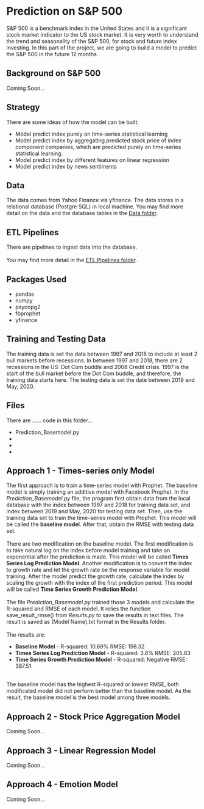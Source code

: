 # Prediction on S&P 500
S&P 500 is a benchmark index in the United States and it is a significant stock market indicator to the US stock market. It is very worth to understand the trend and seasonality of the S&P 500, for stock and future index investing. In this part of the project, we are going to build a model to predict the S&P 500 in the future 12 months.

## Background on S&P 500
Coming Soon...

## Strategy
There are some ideas of how the model can be built:
<ul>
	<li>Model predict index purely on time-series statistical learning</li>
	<li>Model predict index by aggregating predicted stock price of index component companies, which are predicted purely on time-series statistical learning.</li>
	<li>Model predict index by different features on linear regression</li>
	<li>Model predict index by news sentiments</li>
</ul>

## Data
The data comes from Yahoo Finance via yfinance. The data stores in a relational database (Postgre SQL) in local machine. You may find more detail on the data and the database tables in the [Data folder](Data).

## ETL Pipelines
There are pipelines to ingest data into the database. 
<br>
<br>
You may find more detail in the [ETL Pipelines folder](ETLPipelines).

## Packages Used
<ul>
	<li>pandas</li>
	<li>numpy</li>
	<li>psycopg2</li>
	<li>fbprophet</li>
	<li>yfinance</li>
</ul>

## Training and Testing Data
The training data is set the data between 1997 and 2018 to include at least 2 bull markets before recessions. In between 1997 and 2018, there are 2 recessions in the US: Dot Com buddle and 2008 Credit crisis. 1997 is the start of the bull market before the Dot Com buddle, and therefore, the training data starts here. The testing data is set the date between 2019 and May, 2020. 

## Files
There are ...... code in this folder...
<ul>
	<li>Prediction_Basemodel.py</li>
	<li></li>
	<li></li>
	<li></li>
</ul>

## Approach 1 - Times-series only Model
The first approach is to train a time-series model with Prophet. The baseline model is simply training an additive model with Facebook Prophet. In the <i>Prediction_Basemodel.py</i> file, the program first obtain data from the local database with the index between 1997 and 2018 for training data set, and index between 2019 and May, 2020 for testing data set. Then, use the training data set to train the time-series model with Prophet. This model will be called the <b>baseline model</b>. After that, obtain the RMSE with testing data set.
<br>
<br>
There are two modification on the baseline model. The first modification is to take natural log on the index before model training and take an exponential after the prediction is made. This model will be called <b>Times Series Log Prediction Model</b>. Another modification is to convert the index to growth rate and let the growth rate be the response variable for model training. After the model predict the growth rate, calculate the index by scaling the growth with the index of the first prediction period. This model will be called <b>Time Series Growth Prediction Model</b>.
<br>
<br>
The file <i>Prediction_Basemodel.py</i> trained those 3 models and calculate the R-squared and RMSE of each model. It relies the function save_result_rmse() from <i>Results.py</i> to save the results in text files. The result is saved as (Model Name).txt format in the Results folder.
<br>
<br>
The results are:
<ul>
	<li><b>Baseline Model</b> - R-squared: 10.69%    RMSE: 198.32</li>
	<li><b>Times Series Log Prediction Model</b> - R-squared: 3.8%    RMSE: 205.83</li>
	<li><b>Time Series Growth Prediction Model</b> - R-squared: Negative   RMSE: 387.51</li>
</ul>
<br>
The baseline model has the highest R-squared or lowest RMSE, both modificated model did not perform better than the baseline model. As the result, the baseline model is the best model among three models.


## Approach 2 - Stock Price Aggregation Model
Coming Soon...

## Approach 3 - Linear Regression Model
Coming Soon...

## Approach 4 - Emotion Model
Coming Soon...